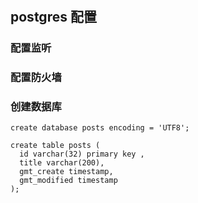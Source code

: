 # 
## postgres 配置
### 配置监听
### 配置防火墙
### 创建数据库
```postgresql
create database posts encoding = 'UTF8';

create table posts (
  id varchar(32) primary key ,
  title varchar(200),
  gmt_create timestamp,
  gmt_modified timestamp
);
```